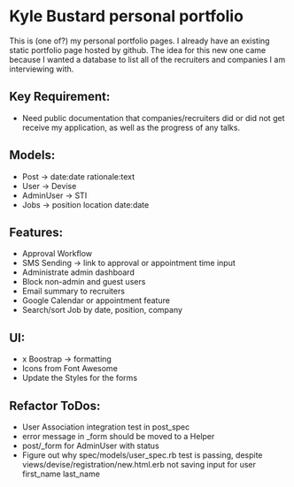 # Kyle Bustard personal portfolio

This is (one of?) my personal portfolio pages. I already have an existing static portfolio page hosted by github. The idea for this new one came because I wanted a database to list all of the recruiters and companies I am interviewing with.

## Key Requirement: 
- Need public documentation that companies/recruiters did or did not get receive my application, as well as the progress of any talks.

## Models:
- Post -> date:date rationale:text
- User -> Devise
- AdminUser -> STI
- Jobs -> position location date:date

## Features:
- Approval Workflow
- SMS Sending -> link to approval or appointment time input
- Administrate admin dashboard
- Block non-admin and guest users
- Email summary to recruiters
- Google Calendar or appointment feature
- Search/sort Job by date, position, company

## UI: 
- x Boostrap -> formatting
- Icons from Font Awesome
- Update the Styles for the forms

## Refactor ToDos:
- User Association integration test in post_spec
- error message in _form should be moved to a Helper
- post/_form for AdminUser with status
- Figure out why spec/models/user_spec.rb test is passing, despite views/devise/registration/new.html.erb not saving input for user first_name last_name
